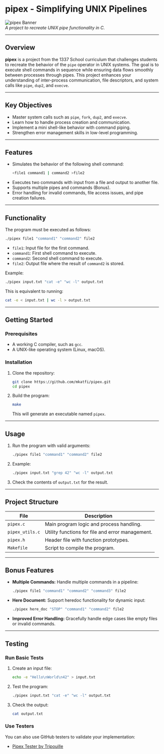 
# pipex - Simplifying UNIX Pipelines  

![pipex Banner](https://via.placeholder.com/1200x400?text=pipex+Project)  
*A project to recreate UNIX pipe functionality in C.*  

---

## Overview  

**pipex** is a project from the 1337 School curriculum that challenges students to recreate the behavior of the `pipe` operator in UNIX systems. The goal is to execute shell commands in sequence while ensuring data flows smoothly between processes through pipes. This project enhances your understanding of inter-process communication, file descriptors, and system calls like `pipe`, `dup2`, and `execve`.  

---

## Key Objectives  

- Master system calls such as `pipe`, `fork`, `dup2`, and `execve`.  
- Learn how to handle process creation and communication.  
- Implement a mini shell-like behavior with command piping.  
- Strengthen error management skills in low-level programming.  

---

## Features  

- Simulates the behavior of the following shell command:  
  ```bash  
  <file1 command1 | command2 >file2  
  ```  
- Executes two commands with input from a file and output to another file.  
- Supports multiple pipes and commands (Bonus).  
- Error handling for invalid commands, file access issues, and pipe creation failures.  

---

## Functionality  

The program must be executed as follows:  
```bash  
./pipex file1 "command1" "command2" file2  
```  
- `file1`: Input file for the first command.  
- `command1`: First shell command to execute.  
- `command2`: Second shell command to execute.  
- `file2`: Output file where the result of `command2` is stored.  

Example:  
```bash  
./pipex input.txt "cat -e" "wc -l" output.txt  
```  
This is equivalent to running:  
```bash  
cat -e < input.txt | wc -l > output.txt  
```  

---

## Getting Started  

### Prerequisites  

- A working C compiler, such as `gcc`.  
- A UNIX-like operating system (Linux, macOS).  

### Installation  

1. Clone the repository:  
   ```bash  
   git clone https://github.com/mkatfi/pipex.git  
   cd pipex  
   ```  

2. Build the program:  
   ```bash  
   make  
   ```  

   This will generate an executable named `pipex`.  

---

## Usage  

1. Run the program with valid arguments:  
   ```bash  
   ./pipex file1 "command1" "command2" file2  
   ```  

2. Example:  
   ```bash  
   ./pipex input.txt "grep 42" "wc -l" output.txt  
   ```  

3. Check the contents of `output.txt` for the result.  

---

## Project Structure  

| File                  | Description                                      |  
|-----------------------|--------------------------------------------------|  
| `pipex.c`             | Main program logic and process handling.         |  
| `pipex_utils.c`       | Utility functions for file and error management. |  
| `pipex.h`             | Header file with function prototypes.            |  
| `Makefile`            | Script to compile the program.                   |  

---

## Bonus Features  

- **Multiple Commands:** Handle multiple commands in a pipeline:  
  ```bash  
  ./pipex file1 "command1" "command2" "command3" file2  
  ```  
- **Here Document:** Support heredoc functionality for dynamic input:  
  ```bash  
  ./pipex here_doc "STOP" "command1" "command2" file2  
  ```  
- **Improved Error Handling:** Gracefully handle edge cases like empty files or invalid commands.  

---

## Testing  

### Run Basic Tests  
1. Create an input file:  
   ```bash  
   echo -e "Hello\nWorld\n42" > input.txt  
   ```  

2. Test the program:  
   ```bash  
   ./pipex input.txt "cat -e" "wc -l" output.txt  
   ```  

3. Check the output:  
   ```bash  
   cat output.txt  
   ```  

### Use Testers  
You can also use GitHub testers to validate your implementation:  
- [Pipex Tester by Tripouille](https://github.com/Tripouille/pipexTester)  
